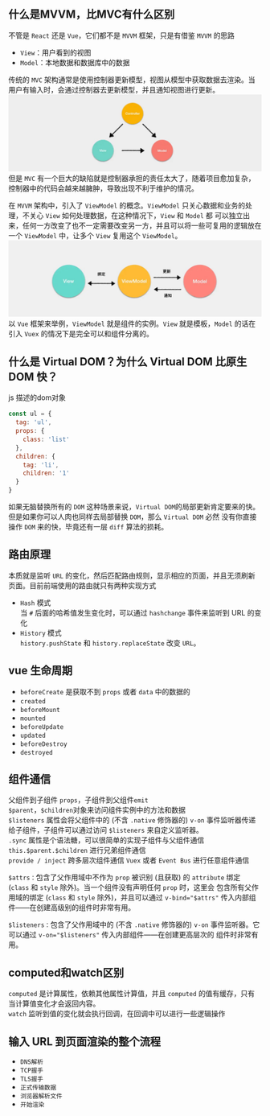 ## 什么是MVVM，比MVC有什么区别
不管是 `React` 还是 `Vue`，它们都不是 `MVVM` 框架，只是有借鉴 `MVVM` 的思路

- `View`：用户看到的视图
- `Model`：本地数据和数据库中的数据

传统的 `MVC` 架构通常是使用控制器更新模型，视图从模型中获取数据去渲染。当用户有输入时，会通过控制器去更新模型，并且通知视图进行更新。
![](../../../src/asstes/img/InterviewQuestions/mvc.jpeg)
但是 `MVC` 有一个巨大的缺陷就是控制器承担的责任太大了，随着项目愈加复杂，控制器中的代码会越来越臃肿，导致出现不利于维护的情况。

在 `MVVM` 架构中，引入了 `ViewModel` 的概念。`ViewModel` 只关心数据和业务的处理，不关心 `View` 如何处理数据，在这种情况下，`View` 和 `Model` 都
可以独立出来，任何一方改变了也不一定需要改变另一方，并且可以将一些可复用的逻辑放在一个 `ViewModel` 中，让多个 `View` 复用这个 `ViewModel`。
![](../../../src/asstes/img/InterviewQuestions/mvvm.jpeg)   
以 `Vue` 框架来举例，`ViewModel` 就是组件的实例。`View` 就是模板，`Model` 的话在引入 `Vuex` 的情况下是完全可以和组件分离的。

## 什么是 Virtual DOM？为什么 Virtual DOM 比原生 DOM 快？
js 描述的dom对象
```js
const ul = {
  tag: 'ul',
  props: {
    class: 'list'
  },
  children: {
    tag: 'li',
    children: '1'
  }
}
```
如果无脑替换所有的 `DOM` 这种场景来说，`Virtual DOM`的局部更新肯定要来的快。但是如果你可以人肉也同样去局部替换 `DOM`，那么 `Virtual DOM` 必然
没有你直接操作 `DOM` 来的快，毕竟还有一层 `diff` 算法的损耗。

## 路由原理
本质就是监听 `URL` 的变化，然后匹配路由规则，显示相应的页面，并且无须刷新页面。目前前端使用的路由就只有两种实现方式

- `Hash` 模式   
当 `#` 后面的哈希值发生变化时，可以通过 `hashchange` 事件来监听到 URL 的变化
- `History` 模式    
`history.pushState` 和 `history.replaceState` 改变 `URL`。

## vue 生命周期
- `beforeCreate`
  是获取不到 `props` 或者 `data` 中的数据的
- `created`
- `beforeMount`
- `mounted`
- `beforeUpdate`
- `updated`
- `beforeDestroy`
- `destroyed`

## 组件通信
父组件到子组件 `props`，子组件到父组件`emit`   
`$parent`，`$children`对象来访问组件实例中的方法和数据   
`$listeners` 属性会将父组件中的 (不含 `.native` 修饰器的) `v-on` 事件监听器传递给子组件，子组件可以通过访问 `$listeners` 来自定义监听器。  
`.sync` 属性是个语法糖，可以很简单的实现子组件与父组件通信  
`this.$parent.$children` 进行兄弟组件通信   
`provide / inject`    跨多层次组件通信
`Vuex` 或者 `Event Bus`  进行任意组件通信

`$attrs：`包含了父作用域中不作为 `prop` 被识别 (且获取) 的 `attribute` 绑定 (`class` 和 `style` 除外)。当一个组件没有声明任何 `prop` 时，这里会
包含所有父作用域的绑定 (`class` 和 `style` 除外)，并且可以通过 `v-bind="$attrs"` 传入内部组件——在创建高级别的组件时非常有用。

`$listeners：`包含了父作用域中的 (不含 `.native` 修饰器的) `v-on` 事件监听器。它可以通过 `v-on="$listeners"` 传入内部组件——在创建更高层次的
组件时非常有用。

## computed和watch区别
`computed` 是计算属性，依赖其他属性计算值，并且 `computed` 的值有缓存，只有当计算值变化才会返回内容。    
`watch` 监听到值的变化就会执行回调，在回调中可以进行一些逻辑操作

## 输入 URL 到页面渲染的整个流程
- `DNS解析`
- `TCP握手`
- `TLS握手`
- `正式传输数据`
- `浏览器解析文件`
- `开始渲染`

